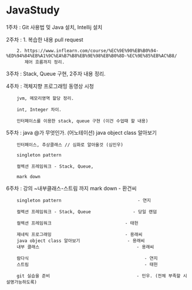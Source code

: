# JavaStudy

1주차 : Git 사용법 밎 Java 설치, Intellij 설치

2주차 : 1. 복습한 내용 pull request 
        
        2. https://www.inflearn.com/course/%EC%9E%90%EB%B0%94-%ED%94%84%EB%A1%9C%EA%B7%B8%EB%9E%98%EB%B0%8D-%EC%9E%85%EB%AC%B8/
           제어 흐름까지 정리.

3주차 : Stack, Queue 구현, 2주자 내용 정리.

4주차 : 객체지향 프로그래밍 동영상 시청 

        jvm, 메모리영역 할당 정리.
        
        int, Integer 차이.
        
        인터페이스를 이용한 stack, queue 구현 (이건 수업때 할 내용)
        
5주차 : java @가 무엇인가. (어노테이션)
        java object class 알아보기

        인터페이스, 추상클래스 // 심화로 알아올것 (심민우) 

        singleton pattern

        컬렉션 프레임워크 - Stack, Queue,

        mark down

6주차 : 강의 ~내부클래스-스트림 까지
        mark down                                     - 환건씨

        singleton pattern                             - 연지

        컬렉션 프레임워크 - Stack, Queue                - 당일 랜덤

        컬렉션 프레임워크                            - 태헌

        제네릭 프로그래밍                            - 용래씨
        java object class 알아보기                  - 용래씨
        내부 클래스                                     - 용래씨

        람다식                                            - 연지
        스트림                                            - 태헌

        git 실습을 준비                                 - 민우. (전체 부족할 시 설명가능하도록)
